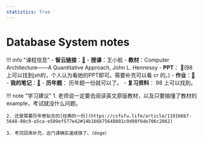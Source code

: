 ```yaml
---
statistics: True
---
```


# Database System notes

!!! info "课程信息"
    - **智云链接**：[🔗](https://classroom.zju.edu.cn/coursedetail?course_id=69537)
    - **授课**：王小航
    - **教材**：Computer Architecture——A Quantitative Approach, John L. Hennessy
    - **PPT**： 📁(98 上可以找到jxh的，个人认为看她的PPT即可。需要补充可以看 cr 的。)
    - **作业**：[📝](homework.md)
    - **我的笔记**：[📝](Chapter1.md)
    - **历年题**： 历年题一份就可以了。
    - **复习资料**： 98 上可以找到。

!!! note "学习建议"
    1. 老师说一定要去阅读英文原版教材，以及只要搞懂了教材的example，考试就没什么问题。

    2. 还是需要历年卷拟合的[经典的一份](https://csfufu.life/article/119166b7-5648-80c9-a5ca-e509ef577e42#14b166b75648801c9d98f6de706c2062)

    3. 考完回来补充，这门课确实速成够了。（doge）